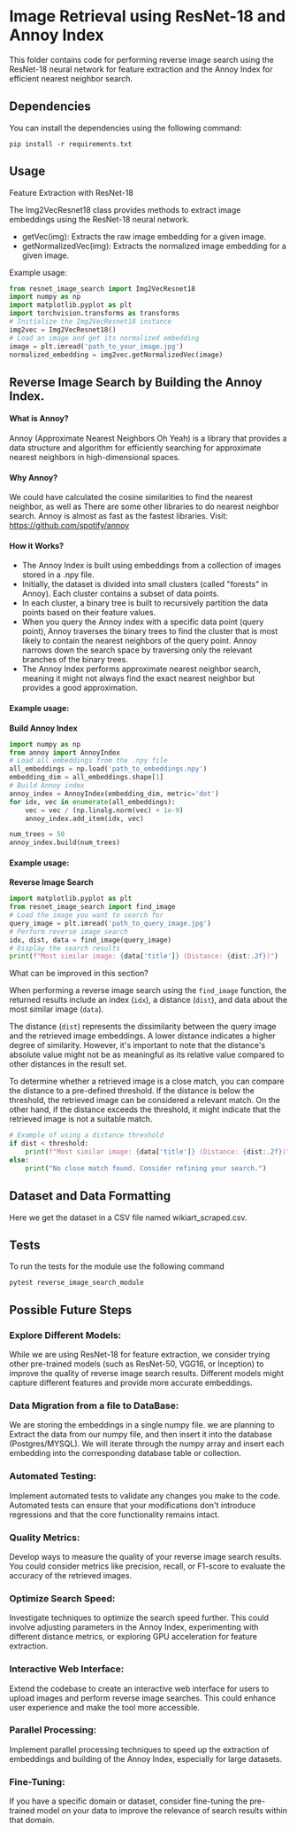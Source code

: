 

# Image Retrieval using ResNet-18 and Annoy Index

This folder contains code for performing reverse image search using the ResNet-18 neural network for feature extraction and the Annoy Index for efficient nearest neighbor search.

## Dependencies

You can install the dependencies using the following command:

```shell
pip install -r requirements.txt
```
## Usage

Feature Extraction with ResNet-18

The Img2VecResnet18 class provides methods to extract image embeddings using the ResNet-18 neural network.

- getVec(img): Extracts the raw image embedding for a given image.
- getNormalizedVec(img): Extracts the normalized image embedding for a given image.

Example usage:

```python
from resnet_image_search import Img2VecResnet18
import numpy as np
import matplotlib.pyplot as plt
import torchvision.transforms as transforms
# Initialize the Img2VecResnet18 instance
img2vec = Img2VecResnet18()
# Load an image and get its normalized embedding
image = plt.imread('path_to_your_image.jpg')
normalized_embedding = img2vec.getNormalizedVec(image)
```

## Reverse Image Search by Building the Annoy Index.

#### What is Annoy?
Annoy (Approximate Nearest Neighbors Oh Yeah) is a library that provides a data structure and algorithm for efficiently searching for approximate nearest neighbors in high-dimensional spaces.

#### Why Annoy?
We could have calculated the cosine similarities to find the nearest neighbor, as well as There are some other libraries to do nearest neighbor search. Annoy is almost as fast as the fastest libraries.
Visit: https://github.com/spotify/annoy

#### How it Works?
- The Annoy Index is built using embeddings from a collection of images stored in a .npy file.
- Initially, the dataset is divided into small clusters (called "forests" in Annoy). Each cluster contains a subset of data points.
- In each cluster, a binary tree is built to recursively partition the data points based on their feature values.
- When you query the Annoy index with a specific data point (query point), Annoy traverses the binary trees to find the cluster that is most likely to contain the nearest neighbors of the
  query point. Annoy narrows down the search space by traversing only the relevant branches of the binary trees.
- The Annoy Index performs approximate nearest neighbor search, meaning it might not always find the exact nearest neighbor but provides a good approximation.


#### Example usage:
**Build Annoy Index**

```python
import numpy as np
from annoy import AnnoyIndex
# Load all embeddings from the .npy file
all_embeddings = np.load('path_to_embeddings.npy')
embedding_dim = all_embeddings.shape[1]
# Build Annoy index
annoy_index = AnnoyIndex(embedding_dim, metric='dot')
for idx, vec in enumerate(all_embeddings):
    vec = vec / (np.linalg.norm(vec) + 1e-9)
    annoy_index.add_item(idx, vec)

num_trees = 50
annoy_index.build(num_trees)
```

#### Example usage:
**Reverse Image Search**

```python
import matplotlib.pyplot as plt
from resnet_image_search import find_image
# Load the image you want to search for
query_image = plt.imread('path_to_query_image.jpg')
# Perform reverse image search
idx, dist, data = find_image(query_image)
# Display the search results
print(f"Most similar image: {data['title']} (Distance: {dist:.2f})")
```

What can be improved in this section?

When performing a reverse image search using the `find_image` function, the returned results include an index (`idx`), a distance (`dist`), and data about the most similar image (`data`).

The distance (`dist`) represents the dissimilarity between the query image and the retrieved image embeddings. A lower distance indicates a higher degree of similarity. However, it's important to note that the distance's absolute value might not be as meaningful as its relative value compared to other distances in the result set.

To determine whether a retrieved image is a close match, you can compare the distance to a pre-defined threshold. If the distance is below the threshold, the retrieved image can be considered a relevant match. On the other hand, if the distance exceeds the threshold, it might indicate that the retrieved image is not a suitable match.

```python
# Example of using a distance threshold
if dist < threshold:
    print(f"Most similar image: {data['title']} (Distance: {dist:.2f})")
else:
    print("No close match found. Consider refining your search.")
```

## Dataset and Data Formatting


Here we get the dataset in a CSV file named wikiart_scraped.csv.

## Tests

To run the tests for the module use the following command

```shell
pytest reverse_image_search_module
```

## Possible Future Steps

### Explore Different Models:
While we are using ResNet-18 for feature extraction, we consider trying other pre-trained models (such as ResNet-50, VGG16, or Inception) to improve the quality of reverse image search results. Different models might capture different features and provide more accurate embeddings.

### Data Migration from a file to DataBase:
We are storing the embeddings in a single numpy file. we are planning to Extract the data from our numpy file, and then insert it into the database (Postgres/MYSQL). We will iterate through the numpy array and insert each embedding into the corresponding database table or collection.

### Automated Testing:
Implement automated tests to validate any changes you make to the code. Automated tests can ensure that your modifications don't introduce regressions and that the core functionality remains intact.

### Quality Metrics:
Develop ways to measure the quality of your reverse image search results. You could consider metrics like precision, recall, or F1-score to evaluate the accuracy of the retrieved images.

### Optimize Search Speed:
Investigate techniques to optimize the search speed further. This could involve adjusting parameters in the Annoy Index, experimenting with different distance metrics, or exploring GPU acceleration for feature extraction.

### Interactive Web Interface:
Extend the codebase to create an interactive web interface for users to upload images and perform reverse image searches. This could enhance user experience and make the tool more accessible.

### Parallel Processing:
Implement parallel processing techniques to speed up the extraction of embeddings and building of the Annoy Index, especially for large datasets.

### Fine-Tuning:
If you have a specific domain or dataset, consider fine-tuning the pre-trained model on your data to improve the relevance of search results within that domain.
